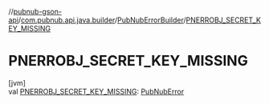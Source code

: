 //[pubnub-gson-api](../../../index.md)/[com.pubnub.api.java.builder](../index.md)/[PubNubErrorBuilder](index.md)/[PNERROBJ_SECRET_KEY_MISSING](-p-n-e-r-r-o-b-j_-s-e-c-r-e-t_-k-e-y_-m-i-s-s-i-n-g.md)

# PNERROBJ_SECRET_KEY_MISSING

[jvm]\
val [PNERROBJ_SECRET_KEY_MISSING](-p-n-e-r-r-o-b-j_-s-e-c-r-e-t_-k-e-y_-m-i-s-s-i-n-g.md): [PubNubError](../../../../../pubnub-kotlin/pubnub-kotlin-api/pubnub-kotlin-api/com.pubnub.api/-pub-nub-error/index.md)

